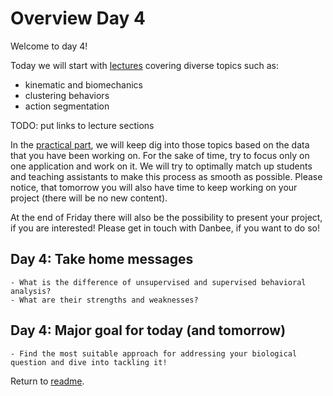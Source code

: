 # Overview Day 4

Welcome to day 4!

Today we will start with [lectures](Day4_Lectures.md) covering diverse topics such as:
- kinematic and biomechanics
- clustering behaviors
- action segmentation

TODO: put links to lecture sections

In the [practical part](Day4_Practicals.md), we will keep dig into those topics based on the data that you have been working on. For the sake of time, try to focus only on one application and work on it. We will try to optimally match up students and teaching assistants to make this process as smooth as possible. Please notice, that tomorrow you will also have time to keep working on your project (there will be no new content).

At the end of Friday there will also be the possibility to present your project, if you are interested! Please get in touch with Danbee, if you want to do so!


## Day 4: Take home messages

```{Tip}
- What is the difference of unsupervised and supervised behavioral analysis?
- What are their strengths and weaknesses?
```

## Day 4: Major goal for today (and tomorrow)

```{important}
- Find the most suitable approach for addressing your biological question and dive into tackling it!
```


Return to [readme](../README.md).
